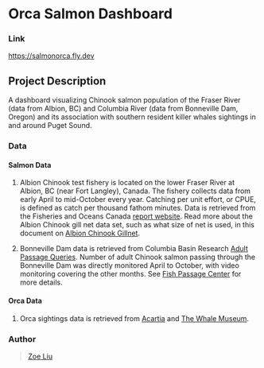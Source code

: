 # Orca Salmon Dashboard

### Link
https://salmonorca.fly.dev

## __Project Description__
A dashboard visualizing Chinook salmon population of the Fraser River (data from Albion, BC) and Columbia River (data from Bonneville Dam, Oregon) and its association with southern resident killer whales sightings in and around Puget Sound. 

### **Data**
#### Salmon Data
1. Albion Chinook test fishery is located on the lower Fraser River at Albion, BC (near Fort Langley), Canada. The fishery collects data from early April to mid-October every year. Catching per unit effort, or CPUE, is defined as catch per thousand fathom minutes. Data is retrieved from the Fisheries and Oceans Canada [report website](https://www-ops2.pac.dfo-mpo.gc.ca/fos2_Internet/Testfish/rptcsbdparm.cfm?stat=CPTFM&fsub_id=242). Read more about the Albion Chinook gill net data set, such as what size of net is used, in this document on [Albion Chinook Gillnet](https://www.pac.dfo-mpo.gc.ca/fm-gp/fraser/docs/commercial/albionchinook-quinnat-eng.html). 

2. Bonneville Dam data is retrieved from Columbia Basin Research [Adult Passage Queries](https://www.cbr.washington.edu/dart/query/adult_daily). Number of adult Chinook salmon passing through the Bonneville Dam was directly monitored April to October, with video monitoring covering the other months. See [Fish Passage Center](https://www.fpc.org/adults/Q_adults_subsite.php) for more details. 

#### Orca Data
1. Orca sightings data is retrieved from [Acartia](https://acartia.io/home) and [The Whale Museum](whalemuseum.org). 

### Author
> [Zoe Liu](https://github.com/liu-zoe)
